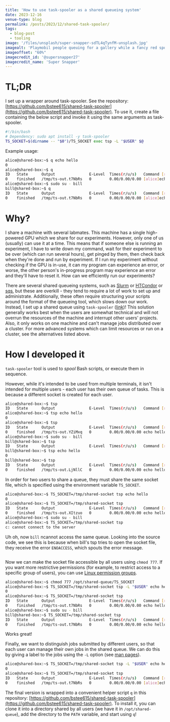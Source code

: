 ```yaml
---
title: 'How to use task-spooler as a shared queueing system'
date: 2023-12-16
venue-type: blog
permalink: /posts/2023/12/shared-task-spooler/
tags:
  - blog-post
  - tooling
image: '/files/unsplash/super-snapper-sdTL4qTynfM-unsplash.jpg'
imagealt: 'Playmobil people queuing for a gallery while a fancy red sports car whizzes past'
imageoffset: "60%"
imagecredit_id: '@supersnapper27'
imagecredit_name: 'Super Snapper'
---
```


# TL;DR
I set up a wrapper around task-spooler.
See the repository: [https://github.com/bstee615/shared-task-spooler](https://github.com/bstee615/shared-task-spooler).
To use it, create a file containing the below script and invoke it using the same arguments as task-spooler.
```bash
#!/bin/bash
# Dependency: sudo apt install -y task-spooler
TS_SOCKET=$(dirname -- "$0")/TS_SOCKET exec tsp -L "$USER" $@
```

Example usage:

```bash
alice@shared-box:~$ q echo hello
0
alice@shared-box:~$ q
ID   State      Output               E-Level  Times(r/u/s)   Command [run=0/1]
0    finished   /tmp/ts-out.t7NbRs   0        0.00/0.00/0.00 [alice]echo hello
alice@shared-box:~$ sudo su - bill
bill@shared-box:~$ q
ID   State      Output               E-Level  Times(r/u/s)   Command [run=0/1]
0    finished   /tmp/ts-out.t7NbRs   0        0.00/0.00/0.00 [alice]echo hello
```

# Why?

I share a machine with several labmates. This machine has a single high-powered GPU which we share for our experiments. However, only one of us (usually) can use it at a time. This means that if someone else is running an experiment, I have to write down my command, wait for their experiment to be over (which can run several hours), get pinged by them, then check back when they're done and run by experiment. If I run my experiment without checking if the GPU is in-use, it can my program can experience an error, or worse, the other person's in-progress program may experience an error and they'll have to reset it. How can we efficiently run our experiments?

There are several shared queueing systems, such as [Slurm](https://slurm.schedmd.com/documentation.html) or [HTCondor](https://htcondor.org/) or [sqs](https://sqs.sourceforge.net/), but these are overkill - they tend to require a lot of work to set up and administrate. Additionally, these often require structuring your scripts around the format of the queueing tool, which slows down our work.
Instead, I set up a shared queue using `task-spooler` ([link](https://vicerveza.homeunix.net/~viric/soft/ts/))!
This solution generally works best when the users are somewhat technical and will not overrun the resources of the machine and interrupt other users' projects. Also, it only works on one machine and can't manage jobs distributed over a cluster. For more advanced systems which can limit resources or run on a cluster, see the alternatives listed above.

# How I developed it

`task-spooler` tool is used to _spool_ Bash scripts, or execute them in sequence.

However, while it's intended to be used from multiple terminals, it isn't intended for multiple users - each user has their own queue of tasks. This is because a different socket is created for each user.

```bash
alice@shared-box:~$ tsp
ID   State      Output               E-Level  Times(r/u/s)   Command [run=0/1]
alice@shared-box:~$ tsp echo hello
0
alice@shared-box:~$ tsp
ID   State      Output               E-Level  Times(r/u/s)   Command [run=0/1]
0    finished   /tmp/ts-out.YZiMxq   0        0.00/0.00/0.00 echo hello
alice@shared-box:~$ sudo su - bill
bill@shared-box:~$ tsp
ID   State      Output               E-Level  Times(r/u/s)   Command [run=0/1]
bill@shared-box:~$ tsp echo hello
0
bill@shared-box:~$ tsp
ID   State      Output               E-Level  Times(r/u/s)   Command [run=0/1]
0    finished   /tmp/ts-out.LjNllC   0        0.00/0.00/0.00 echo hello
```

In order for two users to share a queue, they must share the same socket file, which is specified using the environment variable `TS_SOCKET`.

```bash
alice@shared-box:~$ TS_SOCKET=/tmp/shared-socket tsp echo hello
0
alice@shared-box:~$ TS_SOCKET=/tmp/shared-socket tsp
ID   State      Output               E-Level  Times(r/u/s)   Command [run=0/1]
0    finished   /tmp/ts-out.XItzuo   0        0.00/0.00/0.00 echo hello
alice@shared-box:~$ sudo su - bill
alice@shared-box:~$ TS_SOCKET=/tmp/shared-socket tsp
c: cannot connect to the server
```

Uh oh, now `bill` ncannot access the same queue.
Looking into the source code, we see this is because when bill's tsp tries to open the socket file, they receive the error `ENOACCESS`, which spouts the error message.

```c
```

Now we can make the socket file accessible by all users using `chmod 777`. If you want more restrictive permissions (for example, to restrict access to a specific group of users), you can use [Linux permission groups](https://www.redhat.com/sysadmin/manage-permissions).

```bash
alice@shared-box:~$ chmod 777 /opt/shared-queue/TS_SOCKET
alice@shared-box:~$ TS_SOCKET=/tmp/shared-socket tsp -L "$USER" echo hello
0
alice@shared-box:~$ TS_SOCKET=/tmp/shared-socket tsp
ID   State      Output               E-Level  Times(r/u/s)   Command [run=0/1]
0    finished   /tmp/ts-out.t7NbRs   0        0.00/0.00/0.00 echo hello
alice@shared-box:~$ sudo su - bill
bill@shared-box:~$ TS_SOCKET=/tmp/shared-socket tsp
ID   State      Output               E-Level  Times(r/u/s)   Command [run=0/1]
0    finished   /tmp/ts-out.t7NbRs   0        0.00/0.00/0.00 echo hello
```

Works great!

Finally, we want to distinguish jobs submitted by different users, so that each user can manage their own jobs in the shared queue.
We can do this by giving a label to the jobs using the `-L` option (see [man pages](https://vicerveza.homeunix.net/~viric/soft/ts/#:~:text=-l%20%3Clab%3E%20name%20this%20task%20with%20a%20label%2C%20to%20be%20distinguished%20on%20listing)).


```bash
alice@shared-box:~$ TS_SOCKET=/tmp/shared-socket tsp -L "$USER" echo hello
0
alice@shared-box:~$ TS_SOCKET=/tmp/shared-socket tsp
ID   State      Output               E-Level  Times(r/u/s)   Command [run=0/1]
0    finished   /tmp/ts-out.t7NbRs   0        0.00/0.00/0.00 [alice]echo hello
```

The final version is wrapped into a convenient helper script `q` in this repository: [https://github.com/bstee615/shared-task-spooler](https://github.com/bstee615/shared-task-spooler).
To install it, you can clone it into a directory shared by all users (we have it in `/opt/shared-queue`), add the directory to the `PATH` variable, and start using `q`!
